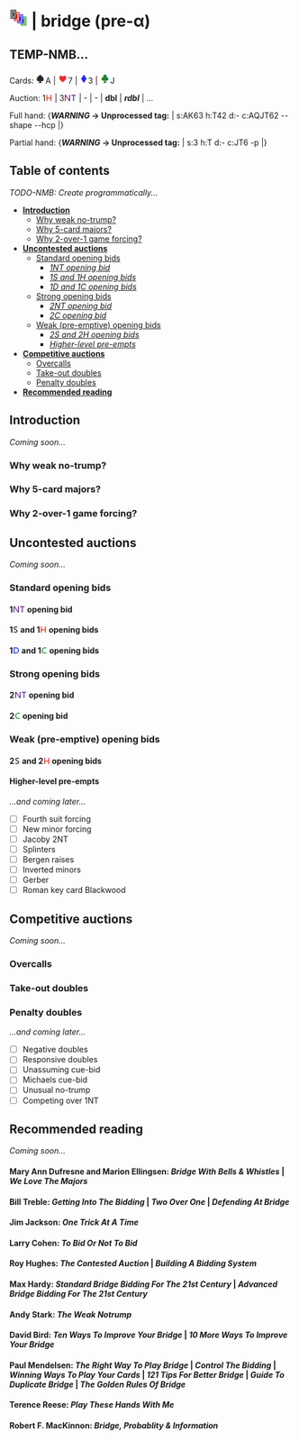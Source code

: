 # ![bridge](https://raw.githubusercontent.com/aornota/bridge/master/src/resources/tpoc-32x32.png) | bridge (pre-α)

## TEMP-NMB...

Cards: ![spade](https://raw.githubusercontent.com/aornota/bridge/master/src/resources/spade.png)A | ![heart](https://raw.githubusercontent.com/aornota/bridge/master/src/resources/heart.png)7 | ![diamond](https://raw.githubusercontent.com/aornota/bridge/master/src/resources/diamond.png)3 | ![club](https://raw.githubusercontent.com/aornota/bridge/master/src/resources/club.png)J

Auction: 1![H](https://raw.githubusercontent.com/aornota/bridge/master/src/resources/H.png) | 3![NT](https://raw.githubusercontent.com/aornota/bridge/master/src/resources/NT.png) | - | - | **dbl** | _**rdbl**_ | ...


Full hand: {**_WARNING_ -> Unprocessed tag:** | s:AK63 h:T42 d:- c:AQJT62 --shape --hcp |}

Partial hand: {**_WARNING_ -> Unprocessed tag:** | s:3 h:T d:- c:JT6 -p |}


## Table of contents

_TODO-NMB: Create programmatically..._

* [**Introduction**](#Introduction)
  * [Why weak no-trump?](#Why_weak_no-trump?)
  * [Why 5-card majors?](#Why_5-card_majors?)
  * [Why 2-over-1 game forcing?](#Why_2-over-1_game_forcing?)
* [**Uncontested auctions**](#Uncontested_auctions)
  * [Standard opening bids](#Standard_opening_bids)
    * [_1NT opening bid_](#1NT_opening_bid)
    * [_1S and 1H opening bids_](#1S_and_1H_opening_bids)
    * [_1D and 1C opening bids_](#1D_and_1C_opening_bids)
  * [Strong opening bids](#Strong_opening_bids)
    * [_2NT opening bid_](#2NT_opening_bid)
    * [_2C opening bid_](#2C_opening_bid)
  * [Weak (pre-emptive) opening bids](#Weak_(pre-emptive)_opening_bids)
    * [_2S and 2H opening bids_](#2S_and_2H_opening_bids)
    * [_Higher-level pre-empts_](#Higher-level_pre-empts)
* [**Competitive auctions**](#Competitive_auctions)
  * [Overcalls](#Overcalls)
  * [Take-out doubles](#Take-out_doubles)
  * [Penalty doubles](#Penalty_doubles)
* [**Recommended reading**](#Recommended_reading)

## <a name="Introduction"> Introduction

_Coming soon..._

### <a name="Why_weak_no-trump?"> Why weak no-trump?

### <a name="Why_5-card_majors"> Why 5-card majors?

### <a name="Why_2-over-1_game_forcing"> Why 2-over-1 game forcing?

## <a name="Uncontested_auctions"> Uncontested auctions

_Coming soon..._

### <a name="Standard_opening_bids"> Standard opening bids

#### <a name="1NT_opening_bid"> 1![NT](https://raw.githubusercontent.com/aornota/bridge/master/src/resources/NT.png) opening bid

#### <a name="1S_and_1H_opening_bids"> 1![S](https://raw.githubusercontent.com/aornota/bridge/master/src/resources/S.png) and 1![H](https://raw.githubusercontent.com/aornota/bridge/master/src/resources/H.png) opening bids

#### <a name="1D_and_1C_opening_bids"> 1![D](https://raw.githubusercontent.com/aornota/bridge/master/src/resources/D.png) and 1![C](https://raw.githubusercontent.com/aornota/bridge/master/src/resources/C.png) opening bids

### <a name="Strong_opening_bids"> Strong opening bids

#### <a name="2NT_opening_bid"> 2![NT](https://raw.githubusercontent.com/aornota/bridge/master/src/resources/NT.png) opening bid

#### <a name="2C-opening-bid"> 2![C](https://raw.githubusercontent.com/aornota/bridge/master/src/resources/C.png) opening bid

### <a name="Weak_(pre-emptive)_opening_bids"> Weak (pre-emptive) opening bids

#### <a name="2S_and_2H_opening_bids"> 2![S](https://raw.githubusercontent.com/aornota/bridge/master/src/resources/S.png) and 2![H](https://raw.githubusercontent.com/aornota/bridge/master/src/resources/H.png) opening bids

#### <a name="Higher-level_pre-empts"> Higher-level pre-empts

_...and coming later..._

- [ ] Fourth suit forcing
- [ ] New minor forcing
- [ ] Jacoby 2NT
- [ ] Splinters
- [ ] Bergen raises
- [ ] Inverted minors
- [ ] Gerber
- [ ] Roman key card Blackwood

## <a name="Competitive_auctions"> Competitive auctions

_Coming soon..._

### <a name="Overcalls"> Overcalls

### <a name="Take-out_doubles"> Take-out doubles

### <a name="Penalty_doubles"> Penalty doubles

_...and coming later..._

- [ ] Negative doubles
- [ ] Responsive doubles
- [ ] Unassuming cue-bid
- [ ] Michaels cue-bid
- [ ] Unusual no-trump
- [ ] Competing over 1NT

## <a name="Recommended_reading"> Recommended reading

_Coming soon..._

#### Mary Ann Dufresne and Marion Ellingsen: _Bridge With Bells & Whistles_ | _We Love The Majors_

#### Bill Treble: _Getting Into The Bidding_ | _Two Over One_ | _Defending At Bridge_

#### Jim Jackson: _One Trick At A Time_

#### Larry Cohen: _To Bid Or Not To Bid_

#### Roy Hughes: _The Contested Auction_ | _Building A Bidding System_

#### Max Hardy: _Standard Bridge Bidding For The 21st Century_ | _Advanced Bridge Bidding For The 21st Century_

#### Andy Stark: _The Weak Notrump_

#### David Bird: _Ten Ways To Improve Your Bridge_ | _10 More Ways To Improve Your Bridge_

#### Paul Mendelsen: _The Right Way To Play Bridge_ | _Control The Bidding_ | _Winning Ways To Play Your Cards_ | _121 Tips For Better Bridge_ | _Guide To Duplicate Bridge_ | _The Golden Rules Of Bridge_

#### Terence Reese: _Play These Hands With Me_

#### Robert F. MacKinnon: _Bridge, Probablity & Information_